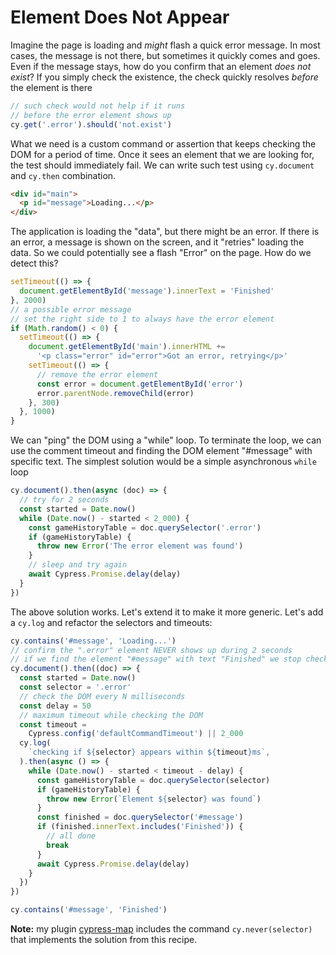 # Element Does Not Appear

Imagine the page is loading and _might_ flash a quick error message. In most cases, the message is not there, but sometimes it quickly comes and goes. Even if the message stays, how do you confirm that an element _does not exist_? If you simply check the existence, the check quickly resolves _before_ the element is there

```js
// such check would not help if it runs
// before the error element shows up
cy.get('.error').should('not.exist')
```

What we need is a custom command or assertion that keeps checking the DOM for a period of time. Once it sees an element that we are looking for, the test should immediately fail. We can write such test using `cy.document` and `cy.then` combination.

<!-- fiddle Error element does not appear -->

```html hide
<div id="main">
  <p id="message">Loading...</p>
</div>
```

The application is loading the "data", but there might be an error. If there is an error, a message is shown on the screen, and it "retries" loading the data. So we could potentially see a flash "Error" on the page. How do we detect this?

```js app
setTimeout(() => {
  document.getElementById('message').innerText = 'Finished'
}, 2000)
// a possible error message
// set the right side to 1 to always have the error element
if (Math.random() < 0) {
  setTimeout(() => {
    document.getElementById('main').innerHTML +=
      '<p class="error" id="error">Got an error, retrying</p>'
    setTimeout(() => {
      // remove the error element
      const error = document.getElementById('error')
      error.parentNode.removeChild(error)
    }, 300)
  }, 1000)
}
```

We can "ping" the DOM using a "while" loop. To terminate the loop, we can use the comment timeout and finding the DOM element "#message" with specific text. The simplest solution would be a simple asynchronous `while` loop

```js skip
cy.document().then(async (doc) => {
  // try for 2 seconds
  const started = Date.now()
  while (Date.now() - started < 2_000) {
    const gameHistoryTable = doc.querySelector('.error')
    if (gameHistoryTable) {
      throw new Error('The error element was found')
    }
    // sleep and try again
    await Cypress.Promise.delay(delay)
  }
})
```

The above solution works. Let's extend it to make it more generic. Let's add a `cy.log` and refactor the selectors and timeouts:

```js hide
cy.contains('#message', 'Loading...')
// confirm the ".error" element NEVER shows up during 2 seconds
// if we find the element "#message" with text "Finished" we stop checking
cy.document().then((doc) => {
  const started = Date.now()
  const selector = '.error'
  // check the DOM every N milliseconds
  const delay = 50
  // maximum timeout while checking the DOM
  const timeout =
    Cypress.config('defaultCommandTimeout') || 2_000
  cy.log(
    `checking if ${selector} appears within ${timeout}ms`,
  ).then(async () => {
    while (Date.now() - started < timeout - delay) {
      const gameHistoryTable = doc.querySelector(selector)
      if (gameHistoryTable) {
        throw new Error(`Element ${selector} was found`)
      }
      const finished = doc.querySelector('#message')
      if (finished.innerText.includes('Finished')) {
        // all done
        break
      }
      await Cypress.Promise.delay(delay)
    }
  })
})

cy.contains('#message', 'Finished')
```

<!-- fiddle-end -->

**Note:** my plugin [cypress-map](https://github.com/bahmutov/cypress-map) includes the command `cy.never(selector)` that implements the solution from this recipe.
